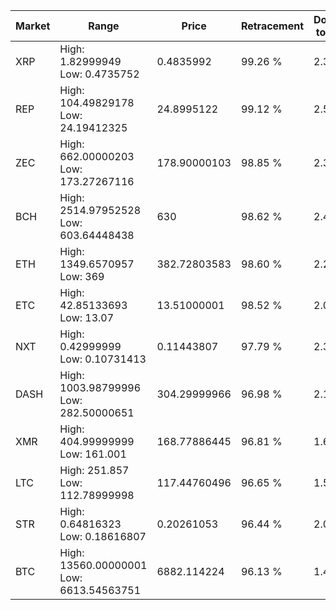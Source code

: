 | Market | Range | Price| Retracement | Doubles to 50% |
| --- | --- | --- | --- | --- |
| XRP | High: 1.82999949<br />Low: 0.4735752 | 0.4835992 | 99.26 % | 2.38 |
| REP | High: 104.49829178<br />Low: 24.19412325 | 24.8995122 | 99.12 % | 2.58 |
| ZEC | High: 662.00000203<br />Low: 173.27267116 | 178.90000103 | 98.85 % | 2.33 |
| BCH | High: 2514.97952528<br />Low: 603.64448438 | 630 | 98.62 % | 2.48 |
| ETH | High: 1349.6570957<br />Low: 369 | 382.72803583 | 98.60 % | 2.25 |
| ETC | High: 42.85133693<br />Low: 13.07 | 13.51000001 | 98.52 % | 2.07 |
| NXT | High: 0.42999999<br />Low: 0.10731413 | 0.11443807 | 97.79 % | 2.35 |
| DASH | High: 1003.98799996<br />Low: 282.50000651 | 304.29999966 | 96.98 % | 2.11 |
| XMR | High: 404.99999999<br />Low: 161.001 | 168.77886445 | 96.81 % | 1.68 |
| LTC | High: 251.857<br />Low: 112.78999998 | 117.44760496 | 96.65 % | 1.55 |
| STR | High: 0.64816323<br />Low: 0.18616807 | 0.20261053 | 96.44 % | 2.06 |
| BTC | High: 13560.00000001<br />Low: 6613.54563751 | 6882.114224 | 96.13 % | 1.47 |
